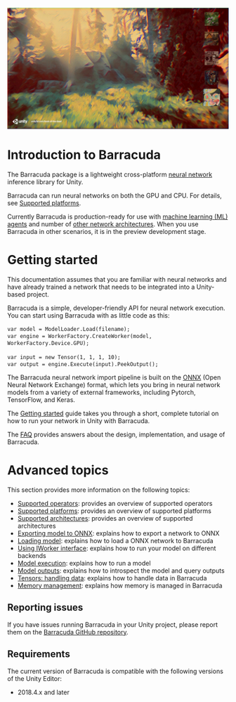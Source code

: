 ![Barracuda landing image](images/BarracudaLanding.png)

# Introduction to Barracuda

The Barracuda package is a lightweight cross-platform [neural network](https://en.wikipedia.org/wiki/Neural_network) inference library for Unity.  

Barracuda can run neural networks on both the GPU and CPU. For details, see [Supported platforms](SupportedPlatforms.md).

Currently Barracuda is production-ready for use with [machine learning (ML) agents](https://github.com/Unity-Technologies/ml-agents) and number of [other network architectures](SupportedArchitectures.md). When you use Barracuda in other scenarios, it is in the preview development stage.

# Getting started
This documentation assumes that you are familiar with neural networks and have already trained a network that needs to be integrated into a Unity-based project. 

Barracuda is a simple, developer-friendly API for neural network execution. You can start using Barracuda with as little code as this:

```Csharp
var model = ModelLoader.Load(filename);
var engine = WorkerFactory.CreateWorker(model, WorkerFactory.Device.GPU);

var input = new Tensor(1, 1, 1, 10);
var output = engine.Execute(input).PeekOutput();
```
The Barracuda neural network import pipeline is built on the [ONNX](https://onnx.ai/) (Open Neural Network Exchange) format, which lets you bring in neural network models from a variety of external frameworks, including Pytorch, TensorFlow, and Keras.

The [Getting started](GettingStarted.md) guide takes you through a short, complete tutorial on how to run your network in Unity with Barracuda. 

The [FAQ](FAQ.md) provides answers about the design, implementation, and usage of Barracuda.

# Advanced topics
This section provides more information on the following topics:

* [Supported operators](SupportedOperators.md): provides an overview of supported operators
* [Supported platforms](SupportedPlatforms.md): provides an overview of supported platforms
* [Supported architectures](SupportedArchitectures.md): provides an overview of supported architectures
* [Exporting model to ONNX](Exporting.md): explains how to export a network to ONNX
* [Loading model](Loading.md): explains how to load a ONNX network to Barracuda
* [Using IWorker interface](Worker.md): explains how to run your model on different backends
* [Model execution](ModelExecution.md): explains how to run a model
* [Model outputs](ModelOutput.md): explains how to introspect the model and query outputs
* [Tensors: handling data](TensorHandling.md): explains how to handle data in Barracuda
* [Memory management](MemoryManagement.md): explains how memory is managed in Barracuda 

## Reporting issues

If you have issues running Barracuda in your Unity project, please report them on the [Barracuda GitHub repository](https://github.com/Unity-Technologies/barracuda-release/issues).

## Requirements
The current version of Barracuda is compatible with the following versions of the Unity Editor:

* 2018.4.x and later

